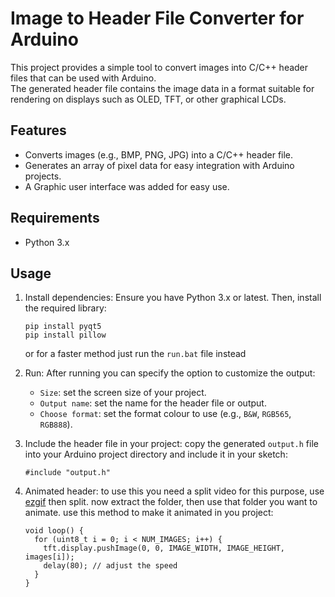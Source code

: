 # Image to Header File Converter for Arduino

This project provides a simple tool to convert images into C/C++ header files that can be used with Arduino.\
The generated header file contains the image data in a format suitable for rendering on displays such as OLED, TFT, or other graphical LCDs.

## Features
- Converts images (e.g., BMP, PNG, JPG) into a C/C++ header file.
- Generates an array of pixel data for easy integration with Arduino projects.
- A Graphic user interface was added for easy use.

## Requirements
- Python 3.x


## Usage

1. Install dependencies:
   Ensure you have Python 3.x or latest. Then, install the required library:
   ```
   pip install pyqt5
   pip install pillow
   ```
   or for a faster method just run the `run.bat` file instead

2. Run:
   After running you can specify the option to customize the output:
   - `Size`: set the screen size of your project.
   - `Output name`: set the name for the header file or output.
   - `Choose format`: set the format colour to use (e.g., `B&W`, `RGB565`, `RGB888`).
3. Include the header file in your project:
   copy the generated `output.h` file into your Arduino project directory and include it in your sketch:
   ```
   #include "output.h"
   ```
4. Animated header:
   to use this you need a split video for this purpose, use [ezgif](https://ezgif.com) then split.
   now extract the folder, then use that folder you want to animate.
   use this method to make it animated in you project:
   ```
   void loop() {
     for (uint8_t i = 0; i < NUM_IMAGES; i++) {
       tft.display.pushImage(0, 0, IMAGE_WIDTH, IMAGE_HEIGHT, images[i]);
       delay(80); // adjust the speed
     }
   }
   ```
